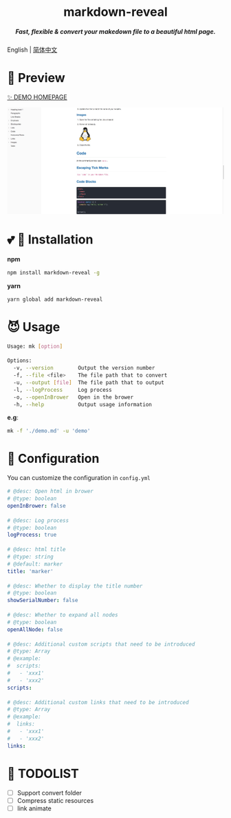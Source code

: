 <h1 align="center">markdown-reveal</h1>

<h5 align="center">Fast, flexible & convert your makedown file to a beautiful html page.</h5>

English | [简体中文](./docs/README-zh_CN.md)

# :eyes: Preview

[✨ DEMO HOMEPAGE](http://moonlit.vip/markdown-reveal/)

![Preview](https://github.com/moonlitusun/markdown-reveal/blob/0/demo/image/mk-preview.jpg)

# :two_hearts: :email: Installation

**npm**

```bash
npm install markdown-reveal -g
```

**yarn**

```bash
yarn global add markdown-reveal
```

# :smiling_imp: Usage

```bash
Usage: mk [option]

Options:
  -v, --version        Output the version number
  -f, --file <file>    The file path that to convert
  -u, --output [file]  The file path that to output
  -l, --logProcess     Log process
  -o, --openInBrower   Open in the brower
  -h, --help           Output usage information
```

**e.g**:

```bash
mk -f './demo.md' -u 'demo'
```

# :wrench: Configuration

You can customize the configuration in `config.yml`

```yml
# @desc: Open html in brower
# @type: boolean
openInBrower: false

# @desc: Log process
# @type: boolean
logProcess: true

# @desc: html title
# @type: string
# @default: marker
title: 'marker'

# @desc: Whether to display the title number
# @type: boolean
showSerialNumber: false

# @desc: Whether to expand all nodes
# @type: boolean
openAllNode: false

# @desc: Additional custom scripts that need to be introduced
# @type: Array
# @example:
#  scripts:
#   - 'xxx1'
#   - 'xxx2'
scripts:

# @desc: Additional custom links that need to be introduced
# @type: Array
# @example:
#  links:
#   - 'xxx1'
#   - 'xxx2'
links:
```

# :flashlight: TODOLIST

- [ ] Support convert folder
- [ ] Compress static resources
- [ ] link animate
